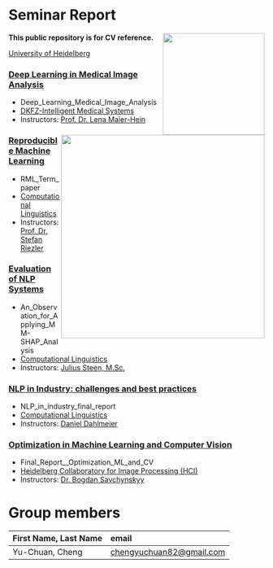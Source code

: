 # Seminar Report
 <img src="https://upload.wikimedia.org/wikipedia/commons/e/ea/Ruprecht-Karls-Universit%C3%A4t_Heidelberg_Logo.svg" align="right" width="200px"/>
 
**This public repository is for CV reference.**

[University of Heidelberg](https://www.uni-heidelberg.de/en)

### **[Deep Learning in Medical Image Analysis](https://www.dkfz.de/en/imsy/deep-learning-in-medical-image-analysis)**
 <img src="https://upload.wikimedia.org/wikipedia/commons/d/d9/Deutsches_Krebsforschungszentrum_Logo.svg" align="right" width="400px"/>
 
- Deep_Learning_Medical_Image_Analysis
- [DKFZ-Intelligent Medical Systems](https://www.dkfz.de/en/imsy)
- Instructors: [Prof. Dr. Lena Maier-Hein](https://www.dkfz.de/en/employees/lena-maier-hein)

### **[Reproducible Machine Learning](https://www.cl.uni-heidelberg.de/courses/ss24/reproducible_machine_learning/)**

- RML_Term_paper
- [Computational Linguistics](https://www.cl.uni-heidelberg.de/courses/)
- Instructors: [Prof. Dr. Stefan Riezler](https://www.cl.uni-heidelberg.de/statnlpgroup/members/riezler/)


### **[Evaluation of NLP Systems](https://www.cl.uni-heidelberg.de/courses/ws23/eval_nlp/)**

- An_Observation_for_Applying_MM-SHAP_Analysis
- [Computational Linguistics](https://www.cl.uni-heidelberg.de/courses/)
- Instructors: [Julius Steen, M.Sc.](https://www.cl.uni-heidelberg.de/~steen/)

### **[NLP in Industry: challenges and best practices](https://www.cl.uni-heidelberg.de/courses/ws21/industry/)**

- NLP_in_industry_final_report
- [Computational Linguistics](https://www.cl.uni-heidelberg.de/courses/)
- Instructors: [Daniel Dahlmeier](https://www.cl.uni-heidelberg.de/~dahlmeier/)

### **[Optimization in Machine Learning and Computer Vision](https://hci.iwr.uni-heidelberg.de/content/optml-seminar-SoSe23)**

- Final_Report__Optimization_ML_and_CV
- [Heidelberg Collaboratory for Image Processing (HCI)](https://hci.iwr.uni-heidelberg.de/)
- Instructors: [Dr. Bogdan Savchynskyy](https://hci.iwr.uni-heidelberg.de/vislearn/people/bogdan/)


# Group members
| First Name, Last Name| email |
|:-------|:-------|
| Yu-Chuan, Cheng | chengyuchuan82@gmail.com |
